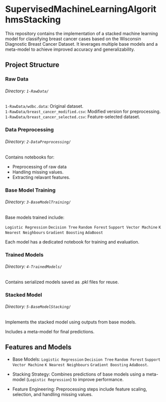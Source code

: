 # SupervisedMachineLearningAlgorithmsStacking
This repository contains the implementation of a stacked machine learning model for classifying breast cancer cases based on the Wisconsin Diagnostic Breast Cancer Dataset. It leverages multiple base models and a meta-model to achieve improved accuracy and generalizability.




## Project Structure



### Raw Data

###### Directory: `1-RawData/`
`1-RawData/wdbc.data`: Original dataset.<br>
`1-RawData/breast_cancer_modified.csv`: Modified version for preprocessing.<br>
`1-RawData/breast_cancer_selected.csv`: Feature-selected dataset.


### Data Preprocessing

###### Directory: `2-DataPreprocessing/`

Contains notebooks for:
* Preprocessing of raw data
* Handling missing values.
* Extracting relavant features.


### Base Model Training

###### Directory: `3-BaseModelTraining/`

Base models trained include:

`Logistic Regression`
`Decision Tree`
`Random Forest`
`Support Vector Machine`
`K Nearest Neighbours`
`Gradient Boosting`
`AdaBoost`

Each model has a dedicated notebook for training and evaluation.


### Trained Models

###### Directory: `4-TrainedModels/`

Contains serialized models saved as .pkl files for reuse.


### Stacked Model

###### Directory: `5-BaseModelStacking/`

Implements the stacked model using outputs from base models.

Includes a meta-model for final predictions.



        

## Features and Models

* Base Models: `Logistic Regression` `Decision Tree` `Random Forest` `Support Vector Machine` `K Nearest Neighbours` `Gradient Boosting` `AdaBoost`.

* Stacking Strategy: Combines predictions of base models using a meta-model (`Logistic Regression`) to improve performance.

* Feature Engineering: Preprocessing steps include feature scaling, selection, and handling missing values.
